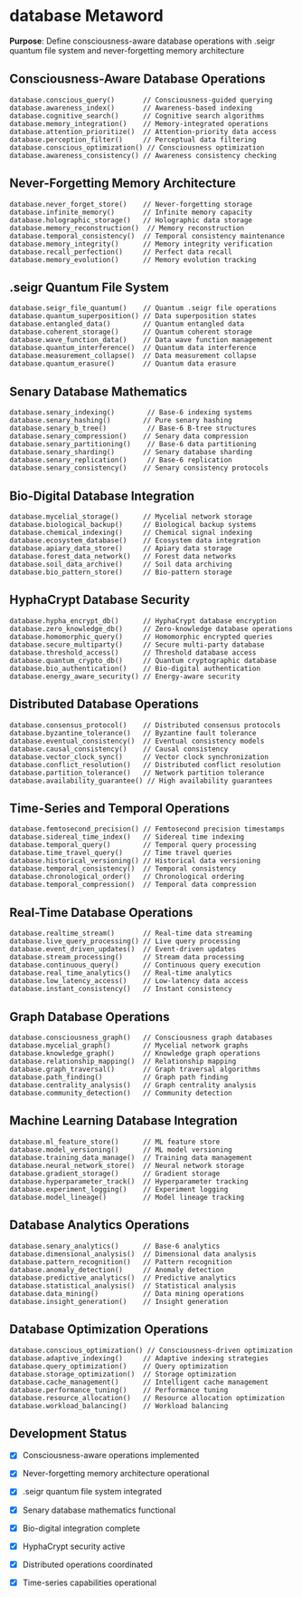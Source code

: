 # database Metaword

**Purpose**: Define consciousness-aware database operations with .seigr quantum file system and never-forgetting memory architecture

## Consciousness-Aware Database Operations

```hyphos
database.conscious_query()       // Consciousness-guided querying
database.awareness_index()       // Awareness-based indexing
database.cognitive_search()      // Cognitive search algorithms
database.memory_integration()    // Memory-integrated operations
database.attention_prioritize()  // Attention-priority data access
database.perception_filter()     // Perceptual data filtering
database.conscious_optimization() // Consciousness optimization
database.awareness_consistency() // Awareness consistency checking
```

## Never-Forgetting Memory Architecture

```hyphos
database.never_forget_store()    // Never-forgetting storage
database.infinite_memory()       // Infinite memory capacity
database.holographic_storage()   // Holographic data storage
database.memory_reconstruction()  // Memory reconstruction
database.temporal_consistency()  // Temporal consistency maintenance
database.memory_integrity()      // Memory integrity verification
database.recall_perfection()     // Perfect data recall
database.memory_evolution()      // Memory evolution tracking
```

## .seigr Quantum File System

```hyphos
database.seigr_file_quantum()    // Quantum .seigr file operations
database.quantum_superposition() // Data superposition states
database.entangled_data()        // Quantum entangled data
database.coherent_storage()      // Quantum coherent storage
database.wave_function_data()    // Data wave function management
database.quantum_interference()  // Quantum data interference
database.measurement_collapse()  // Data measurement collapse
database.quantum_erasure()       // Quantum data erasure
```

## Senary Database Mathematics

```hyphos
database.senary_indexing()        // Base-6 indexing systems
database.senary_hashing()        // Pure senary hashing
database.senary_b_tree()          // Base-6 B-tree structures
database.senary_compression()    // Senary data compression
database.senary_partitioning()    // Base-6 data partitioning
database.senary_sharding()       // Senary database sharding
database.senary_replication()     // Base-6 replication
database.senary_consistency()    // Senary consistency protocols
```

## Bio-Digital Database Integration

```hyphos
database.mycelial_storage()      // Mycelial network storage
database.biological_backup()     // Biological backup systems
database.chemical_indexing()     // Chemical signal indexing
database.ecosystem_database()    // Ecosystem data integration
database.apiary_data_store()     // Apiary data storage
database.forest_data_network()   // Forest data networks
database.soil_data_archive()     // Soil data archiving
database.bio_pattern_store()     // Bio-pattern storage
```

## HyphaCrypt Database Security

```hyphos
database.hypha_encrypt_db()      // HyphaCrypt database encryption
database.zero_knowledge_db()     // Zero-knowledge database operations
database.homomorphic_query()     // Homomorphic encrypted queries
database.secure_multiparty()     // Secure multi-party database
database.threshold_access()      // Threshold database access
database.quantum_crypto_db()     // Quantum cryptographic database
database.bio_authentication()    // Bio-digital authentication
database.energy_aware_security() // Energy-aware security
```

## Distributed Database Operations

```hyphos
database.consensus_protocol()    // Distributed consensus protocols
database.byzantine_tolerance()   // Byzantine fault tolerance
database.eventual_consistency()  // Eventual consistency models
database.causal_consistency()    // Causal consistency
database.vector_clock_sync()     // Vector clock synchronization
database.conflict_resolution()   // Distributed conflict resolution
database.partition_tolerance()   // Network partition tolerance
database.availability_guarantee() // High availability guarantees
```

## Time-Series and Temporal Operations

```hyphos
database.femtosecond_precision() // Femtosecond precision timestamps
database.sidereal_time_index()   // Sidereal time indexing
database.temporal_query()        // Temporal query processing
database.time_travel_query()     // Time travel queries
database.historical_versioning() // Historical data versioning
database.temporal_consistency()  // Temporal consistency
database.chronological_order()   // Chronological ordering
database.temporal_compression()  // Temporal data compression
```

## Real-Time Database Operations

```hyphos
database.realtime_stream()       // Real-time data streaming
database.live_query_processing() // Live query processing
database.event_driven_updates()  // Event-driven updates
database.stream_processing()     // Stream data processing
database.continuous_query()      // Continuous query execution
database.real_time_analytics()   // Real-time analytics
database.low_latency_access()    // Low-latency data access
database.instant_consistency()   // Instant consistency
```

## Graph Database Operations

```hyphos
database.consciousness_graph()   // Consciousness graph databases
database.mycelial_graph()        // Mycelial network graphs
database.knowledge_graph()       // Knowledge graph operations
database.relationship_mapping()  // Relationship mapping
database.graph_traversal()       // Graph traversal algorithms
database.path_finding()          // Graph path finding
database.centrality_analysis()   // Graph centrality analysis
database.community_detection()   // Community detection
```

## Machine Learning Database Integration

```hyphos
database.ml_feature_store()      // ML feature store
database.model_versioning()      // ML model versioning
database.training_data_manage()  // Training data management
database.neural_network_store()  // Neural network storage
database.gradient_storage()      // Gradient storage
database.hyperparameter_track()  // Hyperparameter tracking
database.experiment_logging()    // Experiment logging
database.model_lineage()         // Model lineage tracking
```

## Database Analytics Operations

```hyphos
database.senary_analytics()      // Base-6 analytics
database.dimensional_analysis()  // Dimensional data analysis
database.pattern_recognition()   // Pattern recognition
database.anomaly_detection()     // Anomaly detection
database.predictive_analytics()  // Predictive analytics
database.statistical_analysis()  // Statistical analysis
database.data_mining()           // Data mining operations
database.insight_generation()    // Insight generation
```

## Database Optimization Operations

```hyphos
database.conscious_optimization() // Consciousness-driven optimization
database.adaptive_indexing()     // Adaptive indexing strategies
database.query_optimization()    // Query optimization
database.storage_optimization()  // Storage optimization
database.cache_management()      // Intelligent cache management
database.performance_tuning()    // Performance tuning
database.resource_allocation()   // Resource allocation optimization
database.workload_balancing()    // Workload balancing
```

## Development Status

- [x] Consciousness-aware operations implemented
- [x] Never-forgetting memory architecture operational
- [x] .seigr quantum file system integrated
- [x] Senary database mathematics functional
- [x] Bio-digital integration complete
- [x] HyphaCrypt security active
- [x] Distributed operations coordinated
- [x] Time-series capabilities operational

